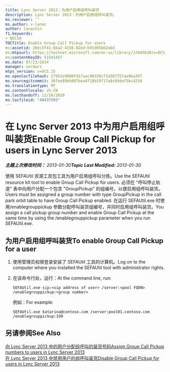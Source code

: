 ```yaml
---
title: Lync Server 2013：为用户启用组呼叫装货
description: Lync Server 2013：为用户启用组呼叫装货。
ms.reviewer: ''
ms.author: v-lanac
author: lanachin
f1.keywords:
- NOCSH
TOCTitle: Enable Group Call Pickup for users
ms:assetid: 20ec5f41-6ba2-4156-82ed-b91d05b62a6d
ms:mtpsurl: https://technet.microsoft.com/en-us/library/JJ945620(v=OCS.15)
ms:contentKeyID: 51541457
ms.date: 07/23/2014
manager: serdars
mtps_version: v=OCS.15
ms.openlocfilehash: 27951e9000fd17aac90339cf2a507757ae96a397
ms.sourcegitcommit: 36fee89bb887bea4f18b19f17a8c69daf5bc423d
ms.translationtype: MT
ms.contentlocale: zh-CN
ms.lasthandoff: 11/26/2020
ms.locfileid: "49437593"
---
```

# <a name="enable-group-call-pickup-for-users-in-lync-server-2013"></a><span data-ttu-id="90dee-103">在 Lync Server 2013 中为用户启用组呼叫装货</span><span class="sxs-lookup"><span data-stu-id="90dee-103">Enable Group Call Pickup for users in Lync Server 2013</span></span>

<div data-xmlns="http://www.w3.org/1999/xhtml">

<div class="topic" data-xmlns="http://www.w3.org/1999/xhtml" data-msxsl="urn:schemas-microsoft-com:xslt" data-cs="https://msdn.microsoft.com/">

<div data-asp="https://msdn2.microsoft.com/asp">



</div>

<div id="mainSection">

<div id="mainBody"><span data-ttu-id="90dee-104">

<span> </span></span><span class="sxs-lookup"><span data-stu-id="90dee-104">

<span> </span></span></span>

<span data-ttu-id="90dee-105">_**主题上次修改时间：** 2013-01-30_</span><span class="sxs-lookup"><span data-stu-id="90dee-105">_**Topic Last Modified:** 2013-01-30_</span></span>

<span data-ttu-id="90dee-106">使用 SEFAUtil 资源工具包工具为用户启用组呼叫分拣。</span><span class="sxs-lookup"><span data-stu-id="90dee-106">Use the SEFAUtil resource kit tool to enable Group Call Pickup for users.</span></span> <span data-ttu-id="90dee-107">必须在 "呼叫停止轨道" 表中向用户分配一个包含 "GroupPickup" 的组编号，以便启用组呼叫装货。</span><span class="sxs-lookup"><span data-stu-id="90dee-107">Users must be assigned a group number with type GroupPickup in the call park orbit table to have Group Call Pickup enabled.</span></span> <span data-ttu-id="90dee-108">在运行 SEFAUtil.exe 时使用/enablegrouppickup 参数分配呼叫装货组编号，并同时启用组呼叫装货。</span><span class="sxs-lookup"><span data-stu-id="90dee-108">You assign a call pickup group number and enable Group Call Pickup at the same time by using the /enablegrouppickup parameter when you run SEFAUtil.exe.</span></span>

<div>

## <a name="to-enable-group-call-pickup-for-a-user"></a><span data-ttu-id="90dee-109">为用户启用组呼叫装货</span><span class="sxs-lookup"><span data-stu-id="90dee-109">To enable Group Call Pickup for a user</span></span>

1.  <span data-ttu-id="90dee-110">使用管理员权限登录安装了 SEFAUtil 工具的计算机。</span><span class="sxs-lookup"><span data-stu-id="90dee-110">Log on to the computer where you installed the SEFAUtil tool with administrator rights.</span></span>

2.  <span data-ttu-id="90dee-111">在该命令行处，运行：</span><span class="sxs-lookup"><span data-stu-id="90dee-111">At the command line, run:</span></span>
    
        SEFAUtil.exe sip:<sip address of user> /server:<pool FQDN> /enablegrouppickup:<group number>
    
    <span data-ttu-id="90dee-112">例如：</span><span class="sxs-lookup"><span data-stu-id="90dee-112">For example:</span></span>
    
        SEFAUtil.exe katarina@contoso.com /server:pool01.contoso.com /enablegrouppickup:199

</div>

<div>

## <a name="see-also"></a><span data-ttu-id="90dee-113">另请参阅</span><span class="sxs-lookup"><span data-stu-id="90dee-113">See Also</span></span>


[<span data-ttu-id="90dee-114">向 Lync Server 2013 中的用户分配组呼叫的装货号码</span><span class="sxs-lookup"><span data-stu-id="90dee-114">Assign Group Call Pickup numbers to users in Lync Server 2013</span></span>](lync-server-2013-assign-group-call-pickup-numbers-to-users.md)  
[<span data-ttu-id="90dee-115">在 Lync Server 2013 中禁用用户的组呼叫装货</span><span class="sxs-lookup"><span data-stu-id="90dee-115">Disable Group Call Pickup for users in Lync Server 2013</span></span>](lync-server-2013-disable-group-call-pickup-for-users.md)  
  

<span data-ttu-id="90dee-116"></div>

</div>

<span> </span>

</div>

</div>

</span><span class="sxs-lookup"><span data-stu-id="90dee-116"></div>

</div>

<span> </span>

</div>

</div>

</span></span></div>

